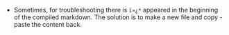 * Sometimes, for troubleshooting there is `ï»¿*` appeared in the beginning of the compiled markdown. The solution is to make a new file and copy - paste the content back.